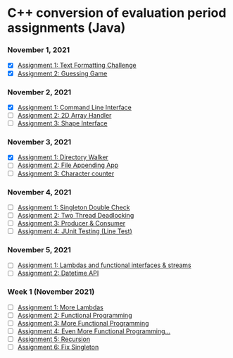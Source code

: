 # C++ conversion of evaluation period assignments (Java)

### November 1, 2021
- [x] <a href="https://github.com/SmoothVPR/CPP-Conversions/tree/main/nov1/assignment_1">Assignment 1: Text Formatting Challenge</a>
- [x] <a href="https://github.com/SmoothVPR/CPP-Conversions/tree/main/nov1/assignment_2">Assignment 2: Guessing Game</a>

### November 2, 2021
- [x] <a href="https://github.com/SmoothVPR/CPP-Conversions/tree/main/nov2/assignment_1">Assignment 1: Command Line Interface</a>
- [ ] <a href="https://github.com/SmoothVPR/CPP-Conversions/tree/main/nov2/assignment_2">Assignment 2: 2D Array Handler</a>
- [ ] <a href="https://github.com/SmoothVPR/CPP-Conversions/tree/main/nov2/assignment_3">Assignment 3: Shape Interface</a>

### November 3, 2021
- [x] <a href="https://github.com/SmoothVPR/CPP-Conversions/tree/main/nov3/assignment_1">Assignment 1: Directory Walker</a>
- [ ] <a href="https://github.com/SmoothVPR/CPP-Conversions/tree/main/nov3/assignment_2">Assignment 2: File Appending App</a>
- [ ] <a href="https://github.com/SmoothVPR/CPP-Conversions/tree/main/nov3/assignment_3">Assignment 3: Character counter</a>

### November 4, 2021
- [ ] <a href="https://github.com/SmoothVPR/CPP-Conversions/tree/main/nov4/assignment_1">Assignment 1: Singleton Double Check</a>
- [ ] <a href="https://github.com/SmoothVPR/CPP-Conversions/tree/main/nov4/assignment_2">Assignment 2: Two Thread Deadlocking</a>
- [ ] <a href="https://github.com/SmoothVPR/CPP-Conversions/tree/main/nov4/assignment_3">Assignment 3: Producer & Consumer</a>
- [ ] <a href="https://github.com/SmoothVPR/CPP-Conversions/tree/main/nov4/assignment_4">Assignment 4: JUnit Testing (Line Test)</a>

### November 5, 2021
- [ ] <a href="https://github.com/SmoothVPR/CPP-Conversions/tree/main/nov5/assignment_1">Assignment 1: Lambdas and functional interfaces & streams</a>
- [ ] <a href="https://github.com/SmoothVPR/CPP-Conversions/tree/main/nov5/assignment_2">Assignment 2: Datetime API</a>

### Week 1 (November 2021)
- [ ] <a href="https://github.com/SmoothVPR/CPP-Conversions/tree/main/week1/assignment_1">Assignment 1: More Lambdas</a>
- [ ] <a href="https://github.com/SmoothVPR/CPP-Conversions/tree/main/week1/assignment_2">Assignment 2: Functional Programming</a>
- [ ] <a href="https://github.com/SmoothVPR/CPP-Conversions/tree/main/week1/assignment_3">Assignment 3: More Functional Programming</a>
- [ ] <a href="https://github.com/SmoothVPR/CPP-Conversions/tree/main/week1/assignment_4">Assignment 4: Even More Functional Programming...</a>
- [ ] <a href="https://github.com/SmoothVPR/CPP-Conversions/tree/main/week1/assignment_5">Assignment 5: Recursion</a>
- [ ] <a href="https://github.com/SmoothVPR/CPP-Conversions/tree/main/week1/assignment_6">Assignment 6: Fix Singleton</a>
